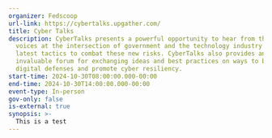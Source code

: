 ```yaml
---
organizer: Fedscoop
url-link: https://cybertalks.upgather.com/
title: Cyber Talks
description: CyberTalks presents a powerful opportunity to hear from the leading
  voices at the intersection of government and the technology industry on the
  latest tactics to combat these new risks. CyberTalks also provides an
  invaluable forum for exchanging ideas and best practices on ways to bolster
  digital defenses and promote cyber resiliency.
start-time: 2024-10-30T08:00:00.000-00:00
end-time: 2024-10-30T14:00:00.000-00:00
event-type: In-person
gov-only: false
is-external: true
synopsis: >-
  This is a test
---
```

